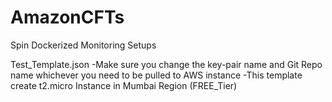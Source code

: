 # AmazonCFTs
Spin Dockerized Monitoring Setups


Test_Template.json
-Make sure you change the key-pair name and Git Repo name whichever you need to be pulled to AWS instance
-This template create t2.micro Instance in Mumbai Region (FREE_Tier)
